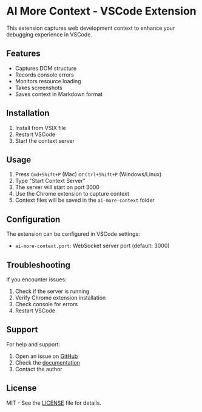 # AI More Context - VSCode Extension

This extension captures web development context to enhance your debugging experience in VSCode.

## Features

- Captures DOM structure
- Records console errors
- Monitors resource loading
- Takes screenshots
- Saves context in Markdown format

## Installation

1. Install from VSIX file
2. Restart VSCode
3. Start the context server

## Usage

1. Press `Cmd+Shift+P` (Mac) or `Ctrl+Shift+P` (Windows/Linux)
2. Type "Start Context Server"
3. The server will start on port 3000
4. Use the Chrome extension to capture context
5. Context files will be saved in the `ai-more-context` folder

## Configuration

The extension can be configured in VSCode settings:

- `ai-more-context.port`: WebSocket server port (default: 3000)

## Troubleshooting

If you encounter issues:

1. Check if the server is running
2. Verify Chrome extension installation
3. Check console for errors
4. Restart VSCode

## Support

For help and support:

1. Open an issue on [GitHub](https://github.com/WEBLAZER/ai-more-context/issues)
2. Check the [documentation](https://github.com/WEBLAZER/ai-more-context#readme)
3. Contact the author

## License

MIT - See the [LICENSE](https://github.com/WEBLAZER/ai-more-context/blob/main/LICENSE) file for details. 